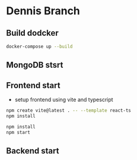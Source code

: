 # Dennis Branch

## Build dodcker

```bash
docker-compose up --build
```

## MongoDB stsrt

## Frontend start

- setup frontend using vite and typescript

```bash
npm create vite@latest . -- --template react-ts
npm install
```

```bash
npm install
npm start
```

## Backend start
